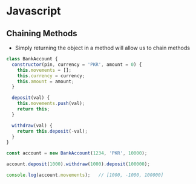 # **Javascript**

## **Chaining Methods**

* Simply returning the object in a method will allow us to chain methods

```javascript
class BankAccount {
  constructor(pin, currency = 'PKR', amount = 0) {
    this.movements = [];
    this.currency = currency;
    this.amount = amount;
  }

  deposit(val) {
    this.movements.push(val);
    return this;
  }

  withdraw(val) {
    return this.deposit(-val);
  }
}

const account = new BankAccount(1234, 'PKR', 10000);

account.deposit(1000).withdraw(1000).deposit(100000);

console.log(account.movements);   // [1000, -1000, 100000]
```
